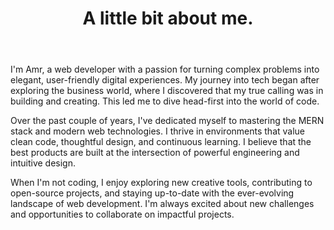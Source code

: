 ---
title: A little bit about me.
body: |
  I'm Amr, a web developer with a passion for turning complex problems into elegant, user-friendly digital experiences. My journey into tech began after exploring the business world, where I discovered that my true calling was in building and creating. This led me to dive head-first into the world of code.

  Over the past couple of years, I've dedicated myself to mastering the MERN stack and modern web technologies. I thrive in environments that value clean code, thoughtful design, and continuous learning. I believe that the best products are built at the intersection of powerful engineering and intuitive design.

  When I'm not coding, I enjoy exploring new creative tools, contributing to open-source projects, and staying up-to-date with the ever-evolving landscape of web development. I'm always excited about new challenges and opportunities to collaborate on impactful projects.
---